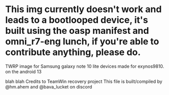# This img currently doesn't work and leads to a bootlooped device, it's built using the oasp manifest and omni_r7-eng lunch, if you're able to contribute anything, please do.

TWRP image for Samsung galaxy note 10 lite devices made for exynos9810. on the android 13

blah blah
Credits to TeamWin recovery project
This file is built/compiled by @hm.ahem and @bava_lucket on discord
